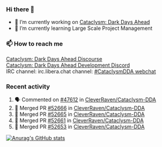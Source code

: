 ### Hi there 👋

- 🔭 I’m currently working on [Cataclysm: Dark Days Ahead](https://github.com/CleverRaven/Cataclysm-DDA)
- 🌱 I’m currently learning Large Scale Project Management

### 📫 How to reach me
[Cataclysm: Dark Days Ahead Discourse](https://discourse.cataclysmdda.org)  
[Cataclysm: Dark Days Ahead Development Discord](https://discord.gg/jFEc7Yp)  
IRC channel: irc.libera.chat channel: [#CataclysmDDA webchat](https://kiwiirc.com/nextclient/irc.libera.chat#CataclysmDDA)

### Recent activity
<!--START_SECTION:activity-->
1. 🗣 Commented on [#47612](https://github.com/CleverRaven/Cataclysm-DDA/issues/47612) in [CleverRaven/Cataclysm-DDA](https://github.com/CleverRaven/Cataclysm-DDA)
2. 🎉 Merged PR [#52666](https://github.com/CleverRaven/Cataclysm-DDA/pull/52666) in [CleverRaven/Cataclysm-DDA](https://github.com/CleverRaven/Cataclysm-DDA)
3. 🎉 Merged PR [#52665](https://github.com/CleverRaven/Cataclysm-DDA/pull/52665) in [CleverRaven/Cataclysm-DDA](https://github.com/CleverRaven/Cataclysm-DDA)
4. 🎉 Merged PR [#52661](https://github.com/CleverRaven/Cataclysm-DDA/pull/52661) in [CleverRaven/Cataclysm-DDA](https://github.com/CleverRaven/Cataclysm-DDA)
5. 🎉 Merged PR [#52653](https://github.com/CleverRaven/Cataclysm-DDA/pull/52653) in [CleverRaven/Cataclysm-DDA](https://github.com/CleverRaven/Cataclysm-DDA)
<!--END_SECTION:activity-->

[![Anurag's GitHub stats](https://github-readme-stats.vercel.app/api?username=kevingranade)](https://github.com/anuraghazra/github-readme-stats)